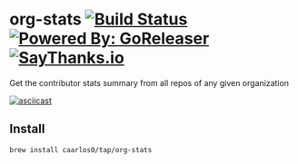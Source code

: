 # org-stats [![Build Status](https://travis-ci.org/caarlos0/org-stats.svg?branch=master)](https://travis-ci.org/caarlos0/org-stats) [![Powered By: GoReleaser](https://img.shields.io/badge/powered%20by-goreleaser-green.svg?style=flat-square)](https://github.com/goreleaser) [![SayThanks.io](https://img.shields.io/badge/SayThanks.io-%E2%98%BC-1EAEDB.svg?style=flat-square)](https://saythanks.io/to/caarlos0)

Get the contributor stats summary from all repos of any given organization

[![asciicast](https://asciinema.org/a/96136.png)](https://asciinema.org/a/96136)

## Install

```console
brew install caarlos0/tap/org-stats
```
